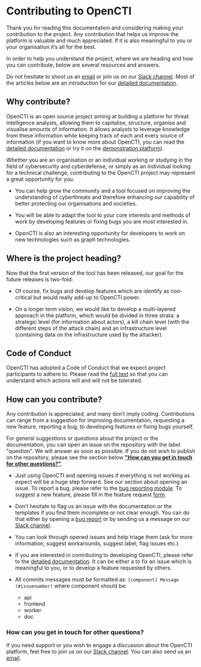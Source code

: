 # Contributing to OpenCTI

Thank you for reading this documentation and considering making your contribution to the project. Any contribution that helps us improve the platform is valuable and much appreciated. If it is also meaningful to you or your organisation it’s all for the best.

In order to help you understand the project, where we are heading and how you can contribute, below are several resources and answers.

Do not hesitate to shoot us an [email](mailto:contact@opencti.io) or join us on our [Slack channel](https://luatix.slack.com/). Most of the articles below are an introduction for our [detailed documentation](https://www.notion.so/OpenCTI-Public-Knowledge-Base-d411e5e477734c59887dad3649f20518).


## Why contribute?

OpenCTI is an open source project aiming at building a platform for threat intelligence analysts, allowing them to capitalise, structure, organise and visualise amounts of information. It allows analysts to leverage knowledge from these information while keeping track of each and every source of information (if you want to know more about OpenCTI, you can read the [detailed documentation](https://www.notion.so/OpenCTI-Public-Knowledge-Base-d411e5e477734c59887dad3649f20518) or try it on the [demonstration platform](https://demo.opencti.io/)). 

Whether you are an organisation or an individual working or studying in the field of cybersecurity and cyberdefense, or simply as an individual looking for a technical challenge, contributing to the OpenCTI project may represent a great opportunity for you.

* You can help grow the community and a tool focused on improving the understanding of cyberthreats and therefore enhancing our capability of better protecting our organisations and societies.

* You will be able to adapt the tool to your core interests and methods of work by developing features or fixing bugs you are most interested in.

* OpenCTI is also an interesting opportunity for developers to work on new technologies such as graph technologies.


## Where is the project heading?

Now that the first version of the tool has been released, our goal for the future releases is two-fold:

* Of course, fix bugs and develop features which are identify as non-critical but would really add-up to OpenCTI power.

* On a longer term vision, we would like to develop a multi-layered approach in the platform, which would be divided in three strata: a strategic level (for information about actors), a kill chain level (with the different steps of the attack chain) and an infrastructure level (containing data on the infrastructure used by the attacker).


## Code of Conduct 

OpenCTI has adopted a Code of Conduct that we expect project participants to adhere to. Please read the [full text](https://github.com/OpenCTI-Platform/opencti/blob/master/CODE_OF_CONDUCT.md) so that you can understand which actions will and will not be tolerated.


## How can you contribute?

Any contribution is appreciated, and many don’t imply coding. Contributions can range from a suggestion for improving documentation, requesting a new feature, reporting a bug, to developing features or fixing bugs yourself. 

For general suggestions or questions about the project or the documentation, you can open an issue on the repository with the label "question". We will answer as soon as possible. If you do not wish to publish on the repository, please see the section below [**"How can you get in touch for other questions?"**](#howcanyougetintouchforotherquestions).

* Just using OpenCTI and opening issues if everything is not working as expect will be a huge step forward. See our section about opening an issue. To report a bug, please refer to the [bug reporting module](https://github.com/OpenCTI-Platform/opencti/issues/new?assignees=&labels=&template=bug_report.md&title=). To suggest a new feature, please fill in the feature request [form](https://github.com/OpenCTI-Platform/opencti/issues/new?assignees=&labels=&template=feature_request.md&title=).

* Don’t hesitate to flag us an issue with the documentation or the templates if you find them incomplete or not clear enough. You can do that either by opening a [bug report](https://github.com/OpenCTI-Platform/opencti/issues/new?assignees=&labels=&template=bug_report.md&title=) or by sending us a message on our [Slack channel](https://slack.luatix.org/).

* You can look through opened issues and help triage them (ask for more information, suggest workarounds, suggest label, flag issues etc.)

* If you are interested in contributing to developing OpenCTI, please refer to the [detailed documentation](https://www.notion.so/OpenCTI-Public-Knowledge-Base-d411e5e477734c59887dad3649f20518). It can be either a to fix an issue which is meaningful to you, or to develop a feature requested by others.

* All commits messages must be formatted as: `[component] Message (#issuenumber)` where component should be:
  * api
  * frontend
  * worker
  * doc

### How can you get in touch for other questions?

If you need support or you wish to engage a discussion about the OpenCTI platform, feel free to join us on our [Slack channel](https://luatix.slack.com/). You can also send us an [email](mailto:contact@opencti.io).
